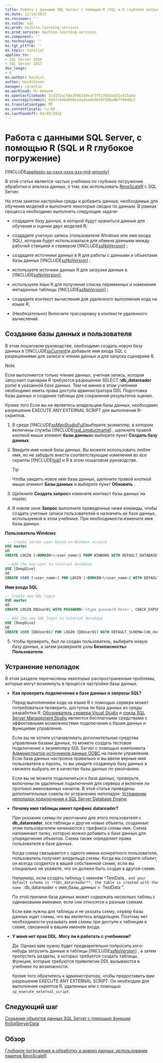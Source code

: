 ```yaml
---
title: Работа с данными SQL Server с помощью R (SQL и R глубокое погружение) | Документы Microsoft
ms.date: 12/14/2017
ms.reviewer: ''
ms.suite: sql
ms.prod: machine-learning-services
ms.prod_service: machine-learning-services
ms.component: ''
ms.technology: ''
ms.tgt_pltfrm: ''
ms.topic: tutorial
applies_to:
- SQL Server 2016
- SQL Server 2017
dev_langs:
- R
ms.author: heidist
author: HeidiSteen
manager: cgronlun
ms.workload: On Demand
ms.openlocfilehash: 5cd152ac5da350b216eaf3f517d5da2d1c415a4d
ms.sourcegitcommit: 059fc64ba858ea2adaad2db39f306a8bff9649c2
ms.translationtype: MT
ms.contentlocale: ru-RU
ms.lasthandoff: 04/04/2018
---
```

# <a name="work-with-sql-server-data-using-r-sql-and-r-deep-dive"></a>Работа с данными SQL Server, с помощью R (SQL и R глубокое погружение)
[!INCLUDE[appliesto-ss-xxxx-xxxx-xxx-md-winonly](../../includes/appliesto-ss-xxxx-xxxx-xxx-md-winonly.md)]

В этой статье является частью учебника по глубокое погружение обработки и анализа данных, о том, как использовать [RevoScaleR](https://docs.microsoft.com/machine-learning-server/r-reference/revoscaler/revoscaler) с SQL Server.

На этом занятии настройки среды и добавить данные, необходимые для обучения моделей и выполните некоторые сводки по данным. В рамках процесса необходимо выполнить следующие задачи:
  
- создадите базу данных, в которой будут храниться данные для обучения и оценки двух моделей R;
  
- создадите учетную запись (пользователя Windows или имя входа SQL), которая будет использоваться для обмена данными между рабочей станцией и сервером [!INCLUDE[ssNoVersion](../../includes/ssnoversion-md.md)] ;
  
- создадите источники данных в R для работы с данными и объектами базы данных [!INCLUDE[ssNoVersion](../../includes/ssnoversion-md.md)] ;
  
- используете источник данных R для загрузки данных в [!INCLUDE[ssNoVersion](../../includes/ssnoversion-md.md)];
  
- используете язык R для получения списка переменных и изменения метаданных таблицы [!INCLUDE[ssNoVersion](../../includes/ssnoversion-md.md)] ;
  
- создадите контекст вычисления для удаленного выполнения кода на языке R;
  
- (Необязательно) Включите трассировку в контексте удаленного вычислений.
  
## <a name="create-the-database-and-user"></a>Создание базы данных и пользователя

В этом пошаговом руководстве, необходимо создать новую базу данных в [!INCLUDE[ssCurrent](../../includes/sscurrent-md.md)]и добавьте имя входа SQL с разрешениями для записи и чтения данных и для запуска сценариев R.

> [!NOTE]
> Если выполняется только чтение данных, учетная запись, которая запускает сценарии R требуются разрешения SELECT (**db_datareader** роли) в указанной базе данных. Тем не менее в этом учебнике необходимо иметь права доступа администратора DDL Подготовка базы данных и создание таблицы для сохранения результатов оценки.
> 
> Кроме того Если вы не являетесь владельцем базы данных, необходимо разрешение EXECUTE ANY EXTERNAL SCRIPT для выполнения R-скриптов.

1. В среде [!INCLUDE[ssManStudioFull](../../includes/ssmanstudiofull-md.md)]выберите экземпляр, в котором включены службы [!INCLUDE[rsql_productname](../../includes/rsql-productname-md.md)] , щелкните правой кнопкой мыши элемент **базы данных**и выберите пункт **Создать базу данных**.
  
2. Введите имя новой базы данных. Вы можете использовать любое имя, но не забудьте внести соответствующие изменения во все скрипты [!INCLUDE[tsql](../../includes/tsql-md.md)] и R в этом пошаговом руководстве.
  
    > [!TIP]
    > Чтобы увидеть новое имя базы данных, щелкните правой кнопкой мыши элемент **Базы данных** и выберите пункт **Обновить** .
  
3. Щелкните **Создать запрос**и измените контекст базы данных на master.
  
4. В новом окне **Запрос** выполните приведенные ниже команды, чтобы создать учетные записи пользователей и назначить их базе данных, используемой в этом учебнике. При необходимости измените имя базы данных.
  
**Пользователь Windows**
  
```SQL
 -- Create server user based on Windows account
USE master
GO
CREATE LOGIN [<DOMAIN>\<user_name>] FROM WINDOWS WITH DEFAULT_DATABASE=[DeepDive]

 --Add the new user to tutorial database
USE [DeepDive]
GO
CREATE USER [<user_name>] FOR LOGIN [<DOMAIN>\<user_name>] WITH DEFAULT_SCHEMA=[db_datareader]
```

**Имя входа SQL**

```SQL
-- Create new SQL login
USE master
GO
CREATE LOGIN DDUser01 WITH PASSWORD='<type password here>', CHECK_EXPIRATION=OFF, CHECK_POLICY=OFF;

-- Add the new SQL login to tutorial database
USE [DeepDive]
GO
CREATE USER [DDUser01] FOR LOGIN [DDUser01] WITH DEFAULT_SCHEMA=[db_datareader]
```

5. Чтобы проверить, был ли создан пользователь, выберите новую базу данных, а затем разверните узлы **Безопасность**и **Пользователи**.

## <a name="troubleshooting"></a>Устранение неполадок

В этом разделе перечислены некоторые распространенные проблемы, которые могут возникнуть в процессе настройки базы данных.

- **Как проверить подключение к базе данных и запросы SQL?**
  
    Перед выполнением кода на языке R с помощью сервера может потребоваться проверить, доступна ли база данных из среды разработки R. [Обозреватель сервера Visual Studio](https://msdn.microsoft.com/library/x603htbk.aspx) и [среда SQL Server Management Studio](../../ssms/download-sql-server-management-studio-ssms.md) являются бесплатными средствами с эффективными возможностями подключения к базам данных и функциями управления.
  
    Если вы не хотите устанавливать дополнительные средства управления базами данных, то можете создать тестовое подключение к экземпляру SQL Server с помощью компонента [Администратор источников данных ODBC](https://msdn.microsoft.com/library/ms714024.aspx) на панели управления. Если база данных настроена правильно и вы ввели верные имя пользователя и пароль, то вы увидите созданную базу данных и сможете выбрать ее в качестве базы данных по умолчанию.
  
    Если вы не можете подключиться к базе данных, проверьте, включены ли удаленные подключения для сервера и включен ли протокол именованных каналов. В этой статье приведены дополнительные советы по устранению неполадок: [Устранение неполадок подключения к SQL Server Database Engine](https://docs.microsoft.com/sql/database-engine/configure-windows/troubleshoot-connecting-to-the-sql-server-database-engine).
  
- **Почему имя таблицы имеет префикс datareader?**
  
    При указании схемы по умолчанию для этого пользователя с **db_datareader**, все таблицы и другие новые объекты, созданные этим пользователем начинаются с префикса *схемы* имя. Схема напоминает папку, которую можно добавить к базе данных для упорядочения объектов. Схема также определяет права пользователя в базе данных.
  
    Когда схема связывается с одного имени конкретного пользователя, пользователь получает _владельца схемы_. Когда вы создаете объект, он всегда создается в вашей собственной схеме, если вы специально не укажете, что он должен быть создан в другой схеме.
  
    Например, если создать таблицу с именем `*`TestData`, and your default schema is **db\_datareader**, the table is created with the name `.db_datareader < имя_базы_данных >. TestData ".
  
    По этой причине база данных может содержать несколько таблиц с одинаковыми именами, если они относятся к разным схемам.
   
    Если вам нужны для таблицы и не указать схему, сервер базы данных ищет схемы, что вы являетесь владельцем. Поэтому нет необходимости указывать имя схемы при доступе к таблицам в схеме, связанной в вашим именем входа.
  
- **У меня нет прав DDL. Могу ли я работать с учебником?**
  
    Да. Однако вам нужно будет предварительно попросить кого-нибудь загрузить данные в таблицы [!INCLUDE[ssNoVersion](../../includes/ssnoversion-md.md)] , а затем пропустить разделы, в которых требуется создать таблицы. Функции, которые требуются привилегии DDL вызываются в учебнике по возможности.

    Кроме того обратитесь к администратору, чтобы предоставить вам разрешения EXECUTE ANY EXTERNAL SCRIPT. Он необходим для выполнения скриптов R, удаленных или с помощью `sp_execute_external_script`.

## <a name="next-step"></a>Следующий шаг

[Создание объектов данных SQL Server с помощью функции RxSqlServerData](../../advanced-analytics/tutorials/deepdive-create-sql-server-data-objects-using-rxsqlserverdata.md)

## <a name="overview"></a>Обзор

[Глубокое погружение в обработку и анализ данных: использование пакетов RevoScaleR](../../advanced-analytics/tutorials/deepdive-data-science-deep-dive-using-the-revoscaler-packages.md)



